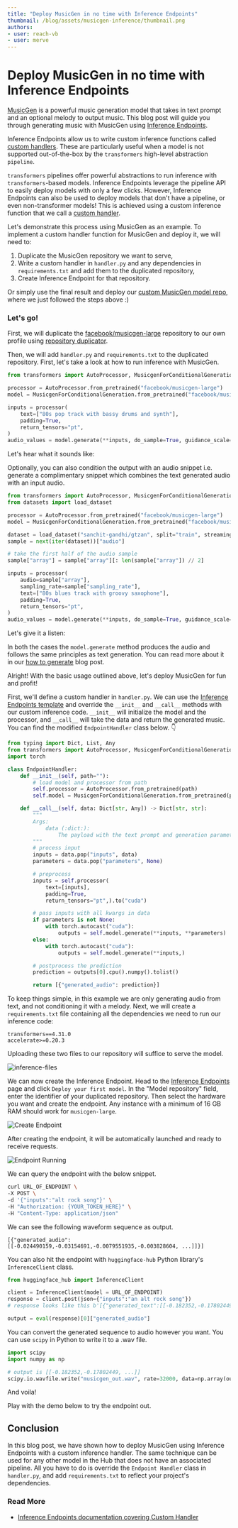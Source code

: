 ```yaml
---
title: "Deploy MusicGen in no time with Inference Endpoints" 
thumbnail: /blog/assets/musicgen-inference/thumbnail.png
authors:
- user: reach-vb 
- user: merve
---
```


<h1> Deploy MusicGen in no time with Inference Endpoints </h1>

<!-- {blog_metadata} -->
<!-- {authors} -->

[MusicGen](https://huggingface.co/docs/transformers/main/en/model_doc/musicgen) is a powerful music generation model that takes in text prompt and an optional melody to output music. This blog post will guide you through generating music with MusicGen using [Inference Endpoints](https://huggingface.co/inference-endpoints). 

Inference Endpoints allow us to write custom inference functions called [custom handlers](https://huggingface.co/docs/inference-endpoints/guides/custom_handler). These are particularly useful when a model is not supported out-of-the-box by the `transformers` high-level abstraction `pipeline`.

`transformers` pipelines offer powerful abstractions to run inference with `transformers`-based models. Inference Endpoints leverage the pipeline API to easily deploy models with only a few clicks. However, Inference Endpoints can also be used to deploy models that don't have a pipeline, or even non-transformer models! This is achieved using a custom inference function that we call a [custom handler](https://huggingface.co/docs/inference-endpoints/guides/custom_handler).

Let's demonstrate this process using MusicGen as an example. To implement a custom handler function for MusicGen and deploy it, we will need to:

1. Duplicate the MusicGen repository we want to serve,
2. Write a custom handler in `handler.py` and any dependencies in `requirements.txt` and add them to the duplicated repository,
3. Create Inference Endpoint for that repository.

Or simply use the final result and deploy our [custom MusicGen model repo](https://huggingface.co/reach-vb/musicgen-large-fp16-endpoint), where we just followed the steps above :)

### Let's go!

First, we will duplicate the [facebook/musicgen-large](https://huggingface.co/facebook/musicgen-large) repository to our own profile using [repository duplicator](https://huggingface.co/spaces/huggingface-projects/repo_duplicator).

Then, we will add `handler.py` and `requirements.txt` to the duplicated repository.
First, let's take a look at how to run inference with MusicGen.

```python
from transformers import AutoProcessor, MusicgenForConditionalGeneration

processor = AutoProcessor.from_pretrained("facebook/musicgen-large")
model = MusicgenForConditionalGeneration.from_pretrained("facebook/musicgen-large")

inputs = processor(
    text=["80s pop track with bassy drums and synth"],
    padding=True,
    return_tensors="pt",
)
audio_values = model.generate(**inputs, do_sample=True, guidance_scale=3, max_new_tokens=256)
```

Let's hear what it sounds like:

<audio>
<source src="https://huggingface.co/datasets/huggingface/documentation-images/blob/main/blog/ie_musicgen/musicgen_out.wav" type="audio/wav"> 
Your browser does not support the audio element. 
</audio> 

Optionally, you can also condition the output with an audio snippet i.e. generate a complimentary snippet which combines the text generated audio with an input audio. 

```python
from transformers import AutoProcessor, MusicgenForConditionalGeneration
from datasets import load_dataset

processor = AutoProcessor.from_pretrained("facebook/musicgen-large")
model = MusicgenForConditionalGeneration.from_pretrained("facebook/musicgen-large")

dataset = load_dataset("sanchit-gandhi/gtzan", split="train", streaming=True)
sample = next(iter(dataset))["audio"]

# take the first half of the audio sample
sample["array"] = sample["array"][: len(sample["array"]) // 2]

inputs = processor(
    audio=sample["array"],
    sampling_rate=sample["sampling_rate"],
    text=["80s blues track with groovy saxophone"],
    padding=True,
    return_tensors="pt",
)
audio_values = model.generate(**inputs, do_sample=True, guidance_scale=3, max_new_tokens=256)
```

Let's give it a listen:

<audio>
<source src="https://huggingface.co/datasets/huggingface/documentation-images/blob/main/blog/ie_musicgen/musicgen_out_melody.wav" type="audio/wav"> 
Your browser does not support the audio element. 
</audio> 

In both the cases the `model.generate` method produces the audio and follows the same principles as text generation. You can read more about it in our [how to generate](https://huggingface.co/blog/how-to-generate) blog post.

Alright! With the basic usage outlined above, let's deploy MusicGen for fun and profit!

First, we'll define a custom handler in `handler.py`. We can use the [Inference Endpoints template](https://huggingface.co/docs/inference-endpoints/guides/custom_handler#3-customize-endpointhandler) and override the `__init__` and `__call__` methods with our custom inference code. `__init__` will initialize the model and the processor, and `__call__` will take the data and return the generated music. You can find the modified `EndpointHandler` class below. 👇 

```python
from typing import Dict, List, Any
from transformers import AutoProcessor, MusicgenForConditionalGeneration
import torch

class EndpointHandler:
    def __init__(self, path=""):
        # load model and processor from path
        self.processor = AutoProcessor.from_pretrained(path)
        self.model = MusicgenForConditionalGeneration.from_pretrained(path, torch_dtype=torch.float16).to("cuda")

    def __call__(self, data: Dict[str, Any]) -> Dict[str, str]:
        """
        Args:
            data (:dict:):
                The payload with the text prompt and generation parameters.
        """
        # process input
        inputs = data.pop("inputs", data)
        parameters = data.pop("parameters", None)

        # preprocess
        inputs = self.processor(
            text=[inputs],
            padding=True,
            return_tensors="pt",).to("cuda")

        # pass inputs with all kwargs in data
        if parameters is not None:
            with torch.autocast("cuda"):
                outputs = self.model.generate(**inputs, **parameters)
        else:
            with torch.autocast("cuda"):
                outputs = self.model.generate(**inputs,)

        # postprocess the prediction
        prediction = outputs[0].cpu().numpy().tolist()

        return [{"generated_audio": prediction}]
```

To keep things simple, in this example we are only generating audio from text, and not conditioning it with a melody.
Next, we will create a `requirements.txt` file containing all the dependencies we need to run our inference code:

```
transformers==4.31.0
accelerate>=0.20.3
```

Uploading these two files to our repository will suffice to serve the model.

![inference-files](https://huggingface.co/datasets/huggingface/documentation-images/resolve/main/blog/ie_musicgen/files.png)

We can now create the Inference Endpoint. Head to the [Inference Endpoints](https://huggingface.co/inference-endpoints) page and click `Deploy your first model`. In the "Model repository" field, enter the identifier of your duplicated repository. Then select the hardware you want and create the endpoint. Any instance with a minimum of 16 GB RAM should work for `musicgen-large`.

![Create Endpoint](https://huggingface.co/datasets/huggingface/documentation-images/resolve/main/blog/ie_musicgen/create_endpoint.png)

After creating the endpoint, it will be automatically launched and ready to receive requests.

![Endpoint Running](https://huggingface.co/datasets/huggingface/documentation-images/resolve/main/blog/ie_musicgen/endpoint_running.png)

We can query the endpoint with the below snippet.

```bash
curl URL_OF_ENDPOINT \
-X POST \
-d '{"inputs":"alt rock song"}' \
-H "Authorization: {YOUR_TOKEN_HERE}" \
-H "Content-Type: application/json"
```

We can see the following waveform sequence as output.
```
[{"generated_audio":[[-0.024490159,-0.03154691,-0.0079551935,-0.003828604, ...]]}]
```

You can also hit the endpoint with `huggingface-hub` Python library's `InferenceClient` class.

```python
from huggingface_hub import InferenceClient

client = InferenceClient(model = URL_OF_ENDPOINT)
response = client.post(json={"inputs":"an alt rock song"})
# response looks like this b'[{"generated_text":[[-0.182352,-0.17802449, ...]]}]

output = eval(response)[0]["generated_audio"]
```

You can convert the generated sequence to audio however you want. You can use `scipy` in Python to write it to a .wav file. 

```python
import scipy
import numpy as np

# output is [[-0.182352,-0.17802449, ...]]
scipy.io.wavfile.write("musicgen_out.wav", rate=32000, data=np.array(output[0]))
```

And voila! 

Play with the demo below to try the endpoint out.

<gradio-app theme_mode="light" space="merve/MusicGen"></gradio-app>


## Conclusion

In this blog post, we have shown how to deploy MusicGen using Inference Endpoints with a custom inference handler. The same technique can be used for any other model in the Hub that does not have an associated pipeline. All you have to do is override the `Endpoint Handler` class in `handler.py`, and add `requirements.txt` to reflect your project's dependencies. 

### Read More
- [Inference Endpoints documentation covering Custom Handler](https://huggingface.co/docs/inference-endpoints/guides/custom_handler)

